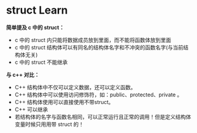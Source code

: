 <!--
 * @Description: struct理解
 * @Version: 2.0
 * @Autor: gcusms
 * @Date: 2021-09-27 16:18:34
 * @LastEditors: gcusms
 * @LastEditTime: 2021-09-27 16:36:44
-->
# struct Learn
**简单提及 c 中的 struct：**<br>
* c 中的 struct 内只能将数据成员放到里面，而不能将函数体放到里面<br>
* c 中的 struct 结构体可以有同名的结构体名字和不冲突的函数名字(与当前结构体无关)<br>
* c 中的 struct 不能继承

**与 c++ 对比：**
* C++ 结构体中不仅可以定义数据，还可以定义函数。
* C++ 结构体中可以使用访问修饰符，如：public、protected、private 。
* C++ 结构体使用可以直接使用不带struct。
* C++ 可以继承
* 若结构体的名字与函数名相同，可以正常运行且正常的调用！但是定义结构体变量时候只用用带 struct 的！

